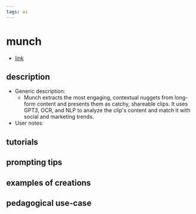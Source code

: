```yaml
---
tags: ai 
---
```



# munch


* [link](https://www.getmunch.com/?utm_campaign=influencers&utm_medium=website&utm_source=rewardful&via=12c93b)

## description
* Generic description: 
    * Munch extracts the most engaging, contextual nuggets from long-form content and presents them as catchy, shareable clips. It uses GPT3, OCR, and NLP to analyze the clip's content and match it with social and marketing trends.
* User notes:

## tutorials

## prompting tips

## examples of creations 

## pedagogical use-case 